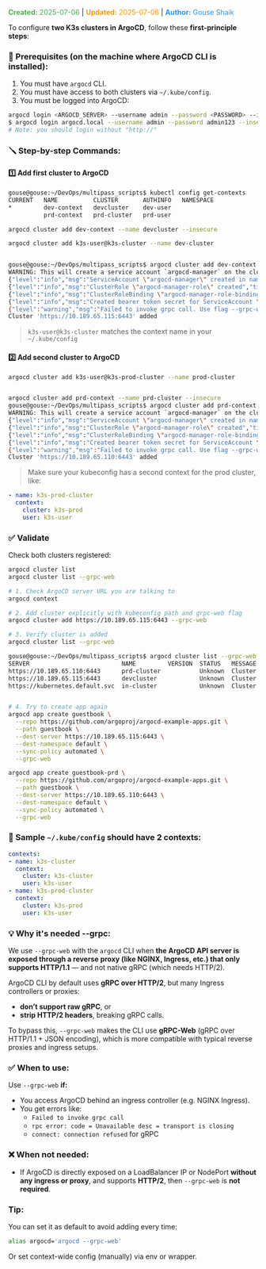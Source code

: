 <span style="color:#4caf50;"><b>Created:</b> 2025-07-06</span> | <span style="color:#ff9800;"><b>Updated:</b> 2025-07-06</span> | <span style="color:#2196f3;"><b>Author:</b> Gouse Shaik</span>

To configure **two K3s clusters in ArgoCD**, follow these **first-principle steps**:

### 🔧 Prerequisites (on the machine where ArgoCD CLI is installed):

1. You must have `argocd` CLI.
2. You must have access to both clusters via `~/.kube/config`.
3. You must be logged into ArgoCD:

```bash
argocd login <ARGOCD_SERVER> --username admin --password <PASSWORD> --insecure
$ argocd login argocd.local --username admin --password admin123 --insecure
# Note: you should login without "http://"

```

### 🪛 Step-by-step Commands:

#### 1️⃣ Add first cluster to ArgoCD

```bash
gouse@gouse:~/DevOps/multipass_scripts$ kubectl config get-contexts
CURRENT   NAME          CLUSTER       AUTHINFO   NAMESPACE
*         dev-context   devcluster    dev-user   
          prd-context   prd-cluster   prd-user   

argocd cluster add dev-context --name devcluster --insecure

argocd cluster add k3s-user@k3s-cluster --name dev-cluster


gouse@gouse:~/DevOps/multipass_scripts$ argocd cluster add dev-context --name devcluster --insecure
WARNING: This will create a service account `argocd-manager` on the cluster referenced by context `dev-context` with full cluster level privileges. Do you want to continue [y/N]? y
{"level":"info","msg":"ServiceAccount \"argocd-manager\" created in namespace \"kube-system\"","time":"2025-07-03T14:00:15+03:00"}
{"level":"info","msg":"ClusterRole \"argocd-manager-role\" created","time":"2025-07-03T14:00:15+03:00"}
{"level":"info","msg":"ClusterRoleBinding \"argocd-manager-role-binding\" created","time":"2025-07-03T14:00:15+03:00"}
{"level":"info","msg":"Created bearer token secret for ServiceAccount \"argocd-manager\"","time":"2025-07-03T14:00:15+03:00"}
{"level":"warning","msg":"Failed to invoke grpc call. Use flag --grpc-web in grpc calls. To avoid this warning message, use flag --grpc-web.","time":"2025-07-03T14:00:16+03:00"}
Cluster 'https://10.189.65.115:6443' added
```

> `k3s-user@k3s-cluster` matches the context name in your `~/.kube/config`

#### 2️⃣ Add second cluster to ArgoCD

```bash
argocd cluster add k3s-user@k3s-prod-cluster --name prod-cluster


argocd cluster add prd-context --name prd-cluster --insecure
gouse@gouse:~/DevOps/multipass_scripts$ argocd cluster add prd-context --name prd-cluster --insecure
WARNING: This will create a service account `argocd-manager` on the cluster referenced by context `prd-context` with full cluster level privileges. Do you want to continue [y/N]? y
{"level":"info","msg":"ServiceAccount \"argocd-manager\" created in namespace \"kube-system\"","time":"2025-07-03T14:01:47+03:00"}
{"level":"info","msg":"ClusterRole \"argocd-manager-role\" created","time":"2025-07-03T14:01:47+03:00"}
{"level":"info","msg":"ClusterRoleBinding \"argocd-manager-role-binding\" created","time":"2025-07-03T14:01:47+03:00"}
{"level":"info","msg":"Created bearer token secret for ServiceAccount \"argocd-manager\"","time":"2025-07-03T14:01:47+03:00"}
{"level":"warning","msg":"Failed to invoke grpc call. Use flag --grpc-web in grpc calls. To avoid this warning message, use flag --grpc-web.","time":"2025-07-03T14:01:48+03:00"}
Cluster 'https://10.189.65.110:6443' added
```

> Make sure your kubeconfig has a second context for the prod cluster, like:

```yaml
- name: k3s-prod-cluster
  context:
    cluster: k3s-prod
    user: k3s-user
```

### ✅ Validate

Check both clusters registered:

```bash
argocd cluster list
argocd cluster list --grpc-web

# 1. Check ArgoCD server URL you are talking to
argocd context

# 2. Add cluster explicitly with kubeconfig path and grpc-web flag
argocd cluster add https://10.189.65.115:6443 --grpc-web

# 3. Verify cluster is added
argocd cluster list --grpc-web

gouse@gouse:~/DevOps/multipass_scripts$ argocd cluster list --grpc-web
SERVER                          NAME         VERSION  STATUS   MESSAGE                                                  PROJECT
https://10.189.65.110:6443      prd-cluster           Unknown  Cluster has no applications and is not being monitored.  
https://10.189.65.115:6443      devcluster            Unknown  Cluster has no applications and is not being monitored.  
https://kubernetes.default.svc  in-cluster            Unknown  Cluster has no applications and is not being monitored.  


# 4. Try to create app again
argocd app create guestbook \
  --repo https://github.com/argoproj/argocd-example-apps.git \
  --path guestbook \
  --dest-server https://10.189.65.115:6443 \
  --dest-namespace default \
  --sync-policy automated \
  --grpc-web

argocd app create guestbook-prd \
  --repo https://github.com/argoproj/argocd-example-apps.git \
  --path guestbook \
  --dest-server https://10.189.65.110:6443 \
  --dest-namespace default \
  --sync-policy automated \
  --grpc-web

```

### 📝 Sample `~/.kube/config` should have 2 contexts:

```yaml
contexts:
- name: k3s-cluster
  context:
    cluster: k3s-cluster
    user: k3s-user
- name: k3s-prod-cluster
  context:
    cluster: k3s-prod
    user: k3s-user
```

### 💡 Why it's needed --grpc:
We use `--grpc-web` with the `argocd` CLI when **the ArgoCD API server is exposed through a reverse proxy (like NGINX, Ingress, etc.) that only supports HTTP/1.1** — and not native gRPC (which needs HTTP/2).

ArgoCD CLI by default uses **gRPC over HTTP/2**, but many Ingress controllers or proxies:
- **don’t support raw gRPC**, or
- **strip HTTP/2 headers**, breaking gRPC calls.

To bypass this, `--grpc-web` makes the CLI use **gRPC-Web** (gRPC over HTTP/1.1 + JSON encoding), which is more compatible with typical reverse proxies and ingress setups.

### ✅ When to use:

Use `--grpc-web` **if:**

- You access ArgoCD behind an ingress controller (e.g. NGINX Ingress).
- You get errors like:
    - `Failed to invoke grpc call`
    - `rpc error: code = Unavailable desc = transport is closing`
    - `connect: connection refused` for gRPC
### ❌ When not needed:

- If ArgoCD is directly exposed on a LoadBalancer IP or NodePort **without any ingress or proxy**, and supports **HTTP/2**, then `--grpc-web` is **not required**.
### Tip:

You can set it as default to avoid adding every time:
```bash
alias argocd='argocd --grpc-web'
```
Or set context-wide config (manually) via env or wrapper.
